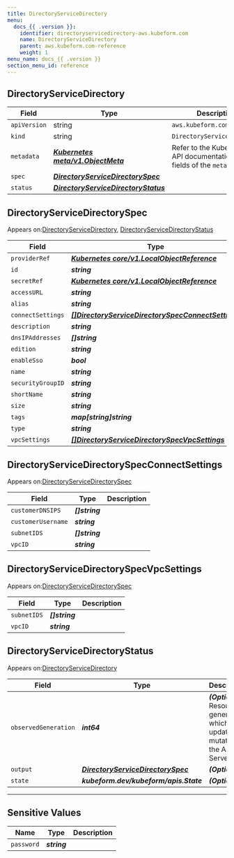 ```yaml
---
title: DirectoryServiceDirectory
menu:
  docs_{{ .version }}:
    identifier: directoryservicedirectory-aws.kubeform.com
    name: DirectoryServiceDirectory
    parent: aws.kubeform.com-reference
    weight: 1
menu_name: docs_{{ .version }}
section_menu_id: reference
---
```


## DirectoryServiceDirectory
| Field | Type | Description |
| ------ | ----- | ----------- |
| `apiVersion` | string | `aws.kubeform.com/v1alpha1` |
|    `kind` | string | `DirectoryServiceDirectory` |
| `metadata` | ***[Kubernetes meta/v1.ObjectMeta](https://kubernetes.io/docs/reference/generated/kubernetes-api/v1.13/#objectmeta-v1-meta)***|Refer to the Kubernetes API documentation for the fields of the `metadata` field.|
| `spec` | ***[DirectoryServiceDirectorySpec](#directoryservicedirectoryspec)***||
| `status` | ***[DirectoryServiceDirectoryStatus](#directoryservicedirectorystatus)***||
## DirectoryServiceDirectorySpec

Appears on:[DirectoryServiceDirectory](#directoryservicedirectory), [DirectoryServiceDirectoryStatus](#directoryservicedirectorystatus)

| Field | Type | Description |
| ------ | ----- | ----------- |
| `providerRef` | ***[Kubernetes core/v1.LocalObjectReference](https://kubernetes.io/docs/reference/generated/kubernetes-api/v1.13/#localobjectreference-v1-core)***||
| `id` | ***string***||
| `secretRef` | ***[Kubernetes core/v1.LocalObjectReference](https://kubernetes.io/docs/reference/generated/kubernetes-api/v1.13/#localobjectreference-v1-core)***||
| `accessURL` | ***string***| ***(Optional)*** |
| `alias` | ***string***| ***(Optional)*** |
| `connectSettings` | ***[[]DirectoryServiceDirectorySpecConnectSettings](#directoryservicedirectoryspecconnectsettings)***| ***(Optional)*** |
| `description` | ***string***| ***(Optional)*** |
| `dnsIPAddresses` | ***[]string***| ***(Optional)*** |
| `edition` | ***string***| ***(Optional)*** |
| `enableSso` | ***bool***| ***(Optional)*** |
| `name` | ***string***||
| `securityGroupID` | ***string***| ***(Optional)*** |
| `shortName` | ***string***| ***(Optional)*** |
| `size` | ***string***| ***(Optional)*** |
| `tags` | ***map[string]string***| ***(Optional)*** |
| `type` | ***string***| ***(Optional)*** |
| `vpcSettings` | ***[[]DirectoryServiceDirectorySpecVpcSettings](#directoryservicedirectoryspecvpcsettings)***| ***(Optional)*** |
## DirectoryServiceDirectorySpecConnectSettings

Appears on:[DirectoryServiceDirectorySpec](#directoryservicedirectoryspec)

| Field | Type | Description |
| ------ | ----- | ----------- |
| `customerDNSIPS` | ***[]string***||
| `customerUsername` | ***string***||
| `subnetIDS` | ***[]string***||
| `vpcID` | ***string***||
## DirectoryServiceDirectorySpecVpcSettings

Appears on:[DirectoryServiceDirectorySpec](#directoryservicedirectoryspec)

| Field | Type | Description |
| ------ | ----- | ----------- |
| `subnetIDS` | ***[]string***||
| `vpcID` | ***string***||
## DirectoryServiceDirectoryStatus

Appears on:[DirectoryServiceDirectory](#directoryservicedirectory)

| Field | Type | Description |
| ------ | ----- | ----------- |
| `observedGeneration` | ***int64***| ***(Optional)*** Resource generation, which is updated on mutation by the API Server.|
| `output` | ***[DirectoryServiceDirectorySpec](#directoryservicedirectoryspec)***| ***(Optional)*** |
| `state` | ***kubeform.dev/kubeform/apis.State***| ***(Optional)*** |
---
## Sensitive Values
| Name | Type | Description |
|------|------|-------------|
| `password` | ***string*** ||
